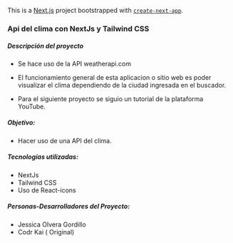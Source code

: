 This is a [Next.js](https://nextjs.org/) project bootstrapped with [`create-next-app`](https://github.com/vercel/next.js/tree/canary/packages/create-next-app).

### Api del clima con NextJs y Tailwind CSS

##### Descripción del proyecto

- Se hace uso de la API weatherapi.com

- El funcionamiento general de esta aplicacion o sitio web es poder visualizar el clima dependiendo de la ciudad ingresada en el buscador.

- Para el siguiente proyecto se siguio un tutorial de la plataforma YouTube.

##### Objetivo:
- Hacer uso de una API del clima.

##### Tecnologías utilizadas:
- NextJs
- Tailwind CSS
- Uso de React-icons

##### Personas-Desarrolladores del Proyecto:
- Jessica Olvera Gordillo
- Codr Kai ( Original)
